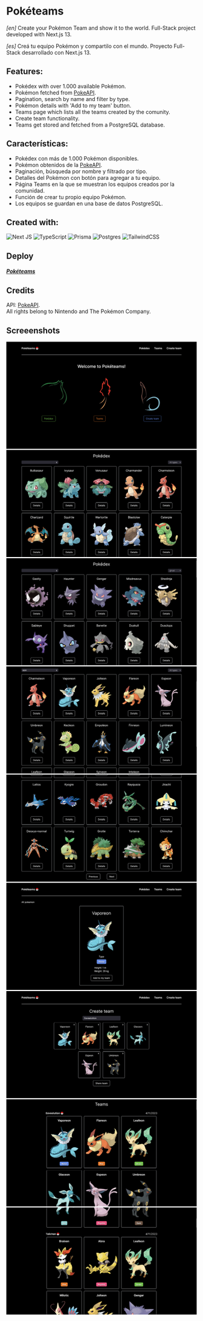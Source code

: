 # Pokéteams

_[en]_ Create your Pokémon Team and show it to the world. Full-Stack project developed with Next.js 13.  

_[es]_ Creá tu equipo Pokémon y compartilo con el mundo. Proyecto Full-Stack desarrollado con Next.js 13.

## Features:
- Pokédex with over 1.000 available Pokémon.
- Pokémon fetched from [PokeAPI](https://pokeapi.co/).
- Pagination, search by name and filter by type.
- Pokémon details with 'Add to my team' button.
- Teams page which lists all the teams created by the comunity.
- Create team functionality.
- Teams get stored and fetched from a PostgreSQL database.
 
## Características:
- Pokédex con más de 1.000 Pokémon disponibles.
- Pokémon obtenidos de la [PokeAPI](https://pokeapi.co/).
- Paginación, búsqueda por nombre y filtrado por tipo.
- Detalles del Pokémon con botón para agregar a tu equipo.
- Página Teams en la que se muestran los equipos creados por la comunidad.
- Función de crear tu propio equipo Pokémon.
- Los equipos se guardan en una base de datos PostgreSQL.

## Created with:
![Next JS](https://img.shields.io/badge/Next-black?style=for-the-badge&logo=next.js&logoColor=white) ![TypeScript](https://img.shields.io/badge/typescript-%23007ACC.svg?style=for-the-badge&logo=typescript&logoColor=white) ![Prisma](https://img.shields.io/badge/Prisma-3982CE?style=for-the-badge&logo=Prisma&logoColor=white) ![Postgres](https://img.shields.io/badge/postgres-%23316192.svg?style=for-the-badge&logo=postgresql&logoColor=white) ![TailwindCSS](https://img.shields.io/badge/tailwindcss-%2338B2AC.svg?style=for-the-badge&logo=tailwind-css&logoColor=white)

## Deploy
##### [Pokéteams](https://poketeams-nextjs.vercel.app/)

## Credits
API: [PokeAPI](https://pokeapi.co/).  
All rights belong to Nintendo and The Pokémon Company.

## Screeenshots
![](https://github.com/Gonzalo-Coradello/poketeams/blob/main/screenshots/poketeams1.png)
![](https://github.com/Gonzalo-Coradello/poketeams/blob/main/screenshots/poketeams2.png)
![](https://github.com/Gonzalo-Coradello/poketeams/blob/main/screenshots/poketeams3.png)
![](https://github.com/Gonzalo-Coradello/poketeams/blob/main/screenshots/poketeams4.png)
![](https://github.com/Gonzalo-Coradello/poketeams/blob/main/screenshots/poketeams5.png)
![](https://github.com/Gonzalo-Coradello/poketeams/blob/main/screenshots/poketeams6.png)
![](https://github.com/Gonzalo-Coradello/poketeams/blob/main/screenshots/poketeams7.png)
![](https://github.com/Gonzalo-Coradello/poketeams/blob/main/screenshots/poketeams8.png)
![](https://github.com/Gonzalo-Coradello/poketeams/blob/main/screenshots/poketeams9.png)
